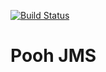 [![Build Status](https://travis-ci.com/saimon494/job4j_pooh.svg?branch=main)](https://travis-ci.com/saimon494/job4j_pooh)
# Pooh JMS